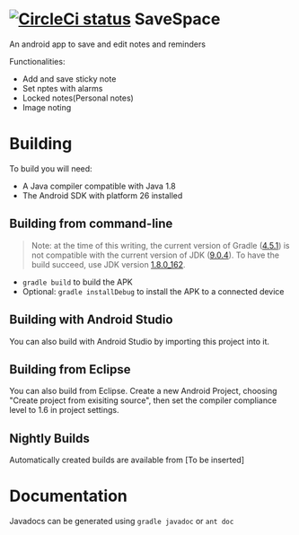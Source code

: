 <a href="https://circleci.com/gh/ChesterEucrine/SaveSpace-Android"><img src="https://circleci.com/gh/ChesterEucrine/SaveSpace-Android.svg?style=svg" alt='CircleCi status'></a>
SaveSpace
=========
 
An android app to save and edit notes and reminders

Functionalities:
* Add and save sticky note
* Set nptes with alarms
* Locked notes(Personal notes)
* Image noting

Building
========
To build you will need:

 * A Java compiler compatible with Java 1.8
 * The Android SDK with platform 26 installed

Building from command-line
--------------------------
> Note: at the time of this writing, the current version of Gradle ([4.5.1](https://gradle.org/releases/)) is not compatible with the current version of JDK ([9.0.4](http://www.oracle.com/technetwork/java/javase/downloads/jdk9-downloads-3848520.html)). To have the build succeed, use JDK version [1.8.0_162](http://www.oracle.com/technetwork/java/javase/downloads/jdk8-downloads-2133151.html).
 * `gradle build` to build the APK
 * Optional: `gradle installDebug` to install the APK to a connected device

Building with Android Studio
---------------------
You can also build with Android Studio by importing this project into it.

Building from Eclipse
---------------------
You can also build from Eclipse. Create a new Android Project, choosing "Create
project from exisiting source", then set the compiler compliance level to 1.6
in project settings.

Nightly Builds
---------------------
Automatically created builds are available from [To be inserted]

Documentation
=============
Javadocs can be generated using `gradle javadoc` or `ant doc`

  [1]: https://github.com/ChesterEucrine/SaveSpace-Android/issues
  [2]: https://github.com/ChesterEucrine/SaveSpace-Android/wiki
